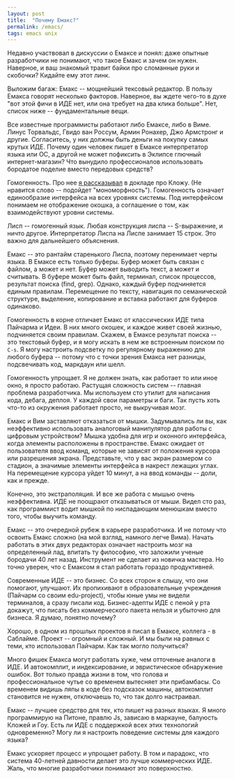 ```yaml
---
layout: post
title:  "Почему Емакс?"
permalink: /emacs/
tags: emacs unix
---
```


Недавно участвовал в дискуссии о Емаксе и понял: даже опытные
разработчики не понимают, что такое Емакс и зачем он нужен. Наверное,
и ваш знакомый травит байки про сломанные руки и скобочки? Кидайте ему
этот линк.

Выложим багаж: Емакс -- мощнейший тексовый редактор. В пользу Емакса
говорят несколько факторов. Наверное, вы ждете чего-то в духе "вот
этой фичи в ИДЕ нет, или она требует на два клика больше". Нет, список
ниже -- фундаментальные вещи.

Все известные программисты работают либо Емаксе, либо в Виме. Линус
Торвальдс, Гвидо ван Россум, Армин Ронахер, Джо Армстронг и
другие. Согласитесь, у них должны быть деньги на покупку самых крутых
ИДЕ. Почему один человек пишет в Емаксе интерпретатор языка или ОС, а
другой не может пофиксить в Эклипсе глючный интернет-магазин? Что
вынудило профессионалов использовать бородатое поделие вместо
передовых средств?

Гомогенность. Про нее [я рассказывал](/meetup1) в докладе про
Кложу. (Не нравится слово -- подойдет "мономорфность"). Гомогенность
означает единообразие интерфейса на всех уровнях системы. Под
интерфейсом понимаем не отображение окошка, а соглашение о том, как
взаимодействуют уровни системы.

Лисп -- гомогенный язык. Любая конструкция лиспа -- S-выражение, и
ничто другое. Интерпретатор Лиспа на Лиспе занимает 15 строк. Это
важно для дальнейшего объяснения.

Емакс -- это рантайм старенького Лиспа, поэтому перенимает черты
языка. В Емаксе есть только буферы. Буфер может быть связан с файлом,
а может и нет. Буфер может выводить текст, а может и считывать. В
буфере может быть файл, терминал, список процессов, результат поиска
(find, grep). Однако, каждый буфер подчиняется единым
правилам. Перемещение по тексту, навигация по семанической структуре,
выделение, копирование и вставка работают для буферов одинаково.

Гомогенность в корне отличает Емакс от классических ИДЕ типа Пайчарма
и Идеи. В них много окошек, и каждое живет своей жизнью, подчиняется
своим правилам. Скажем, в Емаксе результат поиска -- это текстовый
буфер, и я могу искать в нем же встроенным поиском по `C-s`. Я могу
настроить подсветку по регулярному выражению для любого буфера --
потому что с точки зрения Емакса нет разницы, подсвечивать код,
маркдаун или шелл.

Гомогенность упрощает. Я не должен знать, как работает то или иное
окно, я просто работаю. Растущая сложность систем -- главная проблема
разработчика. Мы используем сто утилит для написания кода, дебага,
деплоя. У каждой свои параметры и баги. Так пусть хоть что-то из
окружения работает просто, не выкручивая мозг.

Емакс и Вим заставляют отказаться от мышки. Задумывались ли вы, как
неэффективно использовать аналоговый манипулятор для работы с цифровым
устройством? Мышка удобна для игр и оконного интерфейса, когда
элементы расположены в пространстве. Емакс ожидает от пользователя
ввод команд, которые не зависят от положения курсора или разрешения
экрана. Представьте, что у вас экран размером со стадион, а значимые
элементы интерфейса в накрест лежащих углах. На перемещение курсора
уйдет 10 минут, а на ввод команды -- доли, как и прежде.

Конечно, это экстраполяция. И все же работа с мышью очень
неэффективна. ИДЕ не поощрают отказываться от мыши. Видел сто раз, как
программист водит мышкой по ниспадающим менюшкам вместо того, чтобы
выучить команду.

Емакс -- это очередной рубеж в карьере разработчика. И не потому что
освоить Емакс сложно (на мой взгляд, намного легче Вима). Начать
работать в этих двух редакторах означает настроить мозг на
определенный лад, впитать ту философию, что заложили ученые бородачи
40 лет назад. Инструмент не сделает из новичка мастера. Но точно
уверен, что с Емаксом я стал работать гораздо продуктивней.

Современные ИДЕ -- это бизнес. Со всех сторон я слышу, что они
помогают, улучшают. Их пропихивают в образовательные учреждения
(Пайчарм со своим edu-project), чтобы юные умы не видели терминалов, а
сразу писали код. Бизнес-адепты ИДЕ с пеной у рта докажут, что писать
без коммерческого пакета нельзя и убыточно для бизнеса. Я думаю,
понятно почему?

Хорошо, в одном из прошлых проектов я писал в Емаксе, коллега - в
Саблайме. Проект -- огромный и сложный. И мы были на равных с теми,
кто использовал Пайчарм. Как так могло получиться?

Много фишек Емакса могут работать хуже, чем отточеные аналоги в ИДЕ. И
автокомплит, и индексирование, и эвристическое обнаружение ошибок. Вот
только правда жизни в том, что голова и профессиональное чутье со
временем вытесняет эти прибамбасы. Со временем видишь ляпы в коде без
подсказок машины, автокомплит становится не нужен, отключаешь то, что
так долго настраивал.

Емакс -- лучшее средство для тех, кто пишет на разных языках. Я много
программирую на Питоне, правлю Js, зависаю в маркауне, балуюсть Кложей
и Гоу. Есть ли ИДЕ с поддержкой всех этих технологий одновременно?
Могу ли я настроить поведение системы для каждого языка?

Емакс ускоряет процесс и упрощает работу. В том и парадокс, что
система 40-летней давности делает это лучше коммерческих ИДЕ. Жаль,
что многие разработчики понимают это поверхностно.
